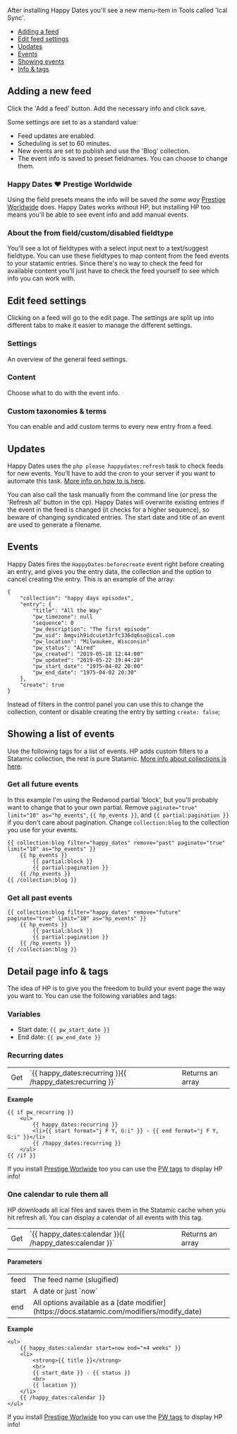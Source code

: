 After installing Happy Dates you'll see a new menu-item in Tools called 'Ical Sync'.

* [Adding a feed](#adding)
* [Edit feed settings](#edit)
* [Updates](#updates)
* [Events](#events)
* [Showing events](#list)
* [Info & tags](#detail)

## Adding a new feed <a id="adding"></a>
Click the 'Add a feed' button. Add the necessary info and click save.

Some settings are set to as a standard value:

* Feed updates are enabled.
* Scheduling is set to 60 minutes.
* New events are set to publish and use the 'Blog' collection.
* The event info is saved to preset fieldnames. You can choose to change them.

### Happy Dates ❤ Prestige Worldwide
Using the field presets means the info will be saved _the same way_ [Prestige Worldwide](https://statamic.com/marketplace/addons/prestige-worldwide) does. Happy Dates works without HP, but installing HP too means you'll be able to see event info and add manual events.

### About the from field/custom/disabled fieldtype
You'll see a lot of fieldtypes with a select input next to a text/suggest fieldtype. You can use these fieldtypes to map content from the feed events to your statamic entries. Since there's no way to check the feed for available content you'll just have to check the feed yourself to see which info you can work with.

## Edit feed settings <a id="edit"></a>
Clicking on a feed will go to the edit page. The settings are split up into different tabs to make it easier to manage the different settings.

### Settings
An overview of the general feed settings.

### Content
Choose what to do with the event info.

### Custom taxonomies & terms
You can enable and add custom terms to every new entry from a feed.

## Updates <a id="updates"></a>
Happy Dates uses the `php please happydates:refresh` task to check feeds for new events. You'll have to add the cron to your server if you want to automate this task. [More info on how to is here](https://docs.statamic.com/addons/classes/tasks).

You can also call the task manually from the command line (or press the 'Refresh all' button in the cp). Happy Dates will overwrite existing entries if the event in the feed is changed (it checks for a higher sequence), so beware of changing syndicated entries. The start date and title of an event are used to generate a filename.


## Events <a id="events"></a>
Happy Dates fires the `HappyDates:beforecreate` event right before creating an entry, and gives you the entry data, the collection and the option to cancel creating the entry. This is an example of the array:

```
{
    "collection": "happy days episodes",
    "entry": {
        "title": "All the Way"
        "pw_timezone": null
        "sequence": 0
        "pw_description": "The first episode"
        "pw_uid": bmgvih9idcuiet3rfc336dq6so@ical.com
        "pw_location": "Milwaukee, Wisconsin"
        "pw_status": "Aired"
        "pw_created": "2019-05-18 12:44:00"
        "pw_updated": "2019-05-22 19:44:28"
        "pw_start_date": "1975-04-02 20:00"
        "pw_end_date": "1975-04-02 20:30"
    },
    "create": true
}
```

Instead of filters in the control panel you can use this to change the collection, content or disable creating the entry by setting `create: false`;

## Showing a list of events <a id="list"></a>
Use the following tags for a list of events. HP adds custom filters to a Statamic collection, the rest is pure Statamic. [More info about collections is here](https://docs.statamic.com/tags/collection).

### Get all future events <a id="future"></a>
In this example I'm using the Redwood partial 'block', but you'll probably want to change that to your own partial. Remove `paginate="true" limit="10" as="hp_events"`, `{{ hp_events }}`, and `{{ partial:pagination }}` if you don't care about pagination. Change `collection:blog` to the collection you use for your events.

    {{ collection:blog filter="happy_dates" remove="past" paginate="true" limit="10" as="hp_events" }}
        {{ hp_events }}
            {{ partial:block }}
            {{ partial:pagination }}
        {{ /hp_events }}
    {{ /collection:blog }}

### Get all past events <a id="past"></a>
    {{ collection:blog filter="happy_dates" remove="future" paginate="true" limit="10" as="hp_events" }}
        {{ hp_events }}
            {{ partial:block }}
            {{ partial:pagination }}
        {{ /hp_events }}
    {{ /collection:blog }}

## Detail page info & tags <a id="detail"></a>
The idea of HP is to give you the freedom to build your event page the way you want to. You can use the following variables and tags:

### Variables
* Start date: `{{ pw_start_date }}`
* End date: `{{ pw_end_date }}`

### Recurring dates
<table>
    <tbody>
        <tr>
            <td>Get</td>
            <td>`{{ happy_dates:recurring }}{{ /happy_dates:recurring }}`</td>
            <td>Returns an array</td>
        </tr>
    </tbody>
</table>

**Example**   

    {{ if pw_recurring }}
        <ul>
            {{ happy_dates:recurring }}
            <li>{{ start format="j F Y, G:i" }} - {{ end format="j F Y, G:i" }}</li>
            {{ /happy_dates:recurring }}
        </ul>
    {{ /if }}

If you install [Prestige Worlwide](https://statamic.com/marketplace/addons/prestige-worldwide) too you can use the [PW tags](https://statamic.com/marketplace/addons/prestige-worldwide/docs#tags) to display HP info!

### One calendar to rule them all
HP downloads all ical files and saves them in the Statamic cache when you hit refresh all. You can display a calendar of all events with this tag.
<table>
    <tbody>
        <tr>
            <td>Get</td>
            <td>`{{ happy_dates:calendar }}{{ /happy_dates:calendar }}`</td>
            <td>Returns an array</td>
        </tr>
    </tbody>
</table>

#### Parameters
<table>
<tbody>
<tr>
<td>feed</td>
<td>The feed name (slugified)</td>
</tr>
<tr>
<td>start</td>
<td>A date or just `now`</td>
</tr>
<tr>
<td>end</td>
<td>All options available as a [date modifier](https://docs.statamic.com/modifiers/modify_date)</td>
</tr>
</tbody>
</table>


**Example**   

    <ul>
        {{ happy_dates:calendar start=now end="+4 weeks" }}
        <li>
            <strong>{{ title }}</strong>
            <br>
            {{ start_date }} - {{ status }}
            <br>
            {{ location }}
        </li>
        {{ /happy_dates:calendar }}
    </ul>

If you install [Prestige Worlwide](https://statamic.com/marketplace/addons/prestige-worldwide) too you can use the [PW tags](https://statamic.com/marketplace/addons/prestige-worldwide/docs#tags) to display HP info!

